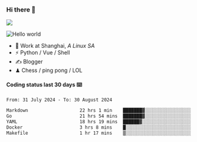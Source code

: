 ### Hi there 👋
![](https://komarev.com/ghpvc/?username=Xuhandsome)


<img src="https://github-readme-stats.vercel.app/api?username=XuHandsome&show_icons=true&theme=merko" alt="Hello world">

<br/>

- 🍻  Work at Shanghai, _A Linux SA_
- ⚡  Python / Vue / Shell
- ✍️  Blogger
- ♟  Chess / ping pong / LOL

#### Coding status last 30 days ⌨️

<!--START_SECTION:waka-->

```txt
From: 31 July 2024 - To: 30 August 2024

Markdown                   22 hrs 1 min    ███████▓░░░░░░░░░░░░░░░░░   31.27 %
Go                         21 hrs 54 mins  ███████▓░░░░░░░░░░░░░░░░░   31.11 %
YAML                       18 hrs 19 mins  ██████▓░░░░░░░░░░░░░░░░░░   26.01 %
Docker                     3 hrs 8 mins    █░░░░░░░░░░░░░░░░░░░░░░░░   04.46 %
Makefile                   1 hr 17 mins    ▒░░░░░░░░░░░░░░░░░░░░░░░░   01.83 %
```

<!--END_SECTION:waka-->
